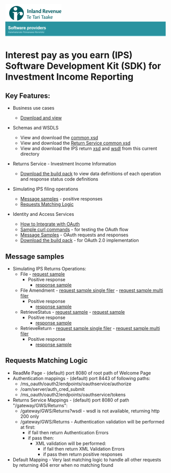 ![IRD logo](../../Images/IRlogo.gif)
![Software Dev](../../Images/SoftwareDev.png)

Interest pay as you earn (IPS) Software Development Kit (SDK) for Investment Income Reporting
=======================================

Key Features:
-------------

- Business use cases
	- [Download and view](III%20-%20IPS%20-%20GWS%20business%20use%20cases.pdf)
	
- Schemas and WSDLS
	- View and download the [common xsd](../Schema%20-%20Common%20III/)
	- View and download the [Return Service common xsd](../Service%20-%20Return%20III/Latest/)
	- View and download the IPS return [xsd](ReturnIPS.v0.xsd) and [wsdl](IPSDevWsdl.wsdl) from this current directory
	
- Returns Service - Investment Income Information 
	- [Download the build pack](../Service%20-%20Return%20III/Latest/Gateway%20Services%20Build%20Pack%20-%20Return%20Service%20-%20III.pdf) to view data definitions of each operation and response status code definitions
	
- Simulating IPS filing operations
    - [Message samples](#message-samples) - positive responses
	- [Requests Matching Logic](#requests-matching-logic)
	
- Identity and Access Services
	- [How to Integrate with OAuth](../../Service%20-%20Identity%20and%20Access/Latest/OAuth%20Authentication%20-%20How%20to%20Integrate.md)
	- [Sample curl commands](../../Service%20-%20Identity%20and%20Access/Latest/OAuth%20Authentication%20-%20How%20to%20Integrate.md) - for testing the OAuth flow
	- [Message Samples](../../Service%20-%20Identity%20and%20Access/Latest/) - OAuth requests and responses
	- [Download the build pack](../../Service%20-%20Identity%20and%20Access/Latest/Build%20pack%20-%20Identity%20and%20Access%20Services.pdf) - for OAuth 2.0 implementation   

Message samples
-----------------

- Simulating IPS Returns Operations:
    - File
			- [request sample](sample%20messages/IPSFileRequest.xml)
        - Positive response
            - [response sample](sample%20messages/IPSFileResponse.xml)
	- File Amendment
			- [request sample single filer](sample%20messages/IPSFileRequestUpdate_SingleFiler.xml)
			- [request sample multi filer](sample%20messages/IPSFileRequestUpdate_MultiFiler.xml)
        - Positive response
            - [response sample](sample%20messages/IPSFileResponse.xml)
    - RetrieveStatus
	        - [request sample](sample%20messages/IPSRetrieveStatusRequest_PeriodEndDate.xml)
			- [request sample](sample%20messages/IPSRetrieveStatusRequest_SubmissionKey.xml)
        - Positive response
            - [response sample](sample%20messages/IPSRetriveStatusResponse.xml)
    - RetrieveReturn
			- [request sample single filer](sample%20messages/IPSRetrieveReturnRequest_SingleFiler.xml)
			- [request sample multi filer](sample%20messages/IPSRetrieveReturnRequest_MultiFiler.xml)
        - Positive response
            - [response sample](sample%20messages/IPSRetrieveReturnResponse.xml)
            
Requests Matching Logic
-----------------------

- ReadMe Page - (default) port 8080 of root path of Welcome Page
- Authentication mappings - (default) port 8443 of following paths:
    - /ms_oauth/oauth2/endpoints/oauthservice/authorize
    - /oam/server/auth_cred_submit
    - /ms_oauth/oauth2/endpoints/oauthservice/tokens
- Returns Service Mappings - (default) port 8080 of path "/gateway/GWS/Returns":
    - /gateway/GWS/Returns?wsdl - wsdl is not available, returning http 200 only
    - /gateway/GWS/Returns - Authentication validation will be performed at first:
        - if fail then return Authentication Errors
        - if pass then:
            - XML validation will be performed:
                - if fail then return XML Validation Errors
                - if pass then return positive responses
- Default Mapping - Very last matching logic to handle all other requests by returning 404 error when no matching found